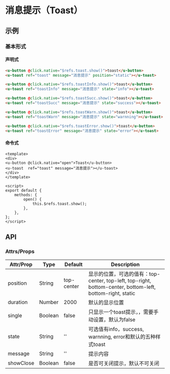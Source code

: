# 消息提示（Toast）

## 示例
### 基本形式

#### 声明式


``` html
<u-button @click.native="$refs.toast.show()">toast</u-button>
<u-toast ref="toast" message="消息提示" position="static"></u-toast>
```

``` html
<u-button @click.native="$refs.toastInfo.show()">toast</u-button>
<u-toast ref="toastInfo" message="消息提示" state="info"></u-toast>
```

``` html
<u-button @click.native="$refs.toastSucc.show()">toast</u-button>
<u-toast ref="toastSucc" message="消息提示" state="success"></u-toast>
```

``` html
<u-button @click.native="$refs.toastWarn.show()">toast</u-button>
<u-toast ref="toastWarn" message="消息提示" state="warnning"></u-toast>
```

``` html
<u-button @click.native="$refs.toastError.show()">toast</u-button>
<u-toast ref="toastError" message="消息提示" state="error"></u-toast>
```

#### 命令式


``` vue
<template>
<div>
<u-button @click.native="open">Toast</u-button>
<u-toast  ref="toast" message="消息提示"></u-toast>
</div>
</template>

<script>
export default {
    methods: {
        open() {
            this.$refs.toast.show();
        },
    },
};
</script>
```

## API
### Attrs/Props

| Attr/Prop | Type | Default | Description |
| --------- | ---- | ------- | ----------- |
| position | String | top-center | 显示的位置，可选的值有：top-center, top-left, top-right, bottom-center, bottom-left, bottom-right, static |
| duration | Number | 2000 | 默认的显示位置 |
| single | Boolean | false | 只显示一个toast提示，，需要手动设置，默认为false |
| state | String | '' | 可选值有info，success, warnning, error和默认的五种样式toast |
| message | String | '' | 提示内容 |
| showClose | Boolean | false | 是否可关闭提示，默认不可关闭 |

